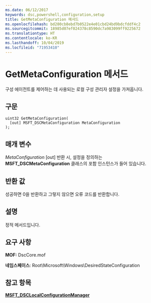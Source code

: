 ```yaml
---
ms.date: 06/12/2017
keywords: dsc,powershell,configuration,setup
title: GetMetaConfiguration 메서드
ms.openlocfilehash: bd280cb8ebd7b0522e4e01cbd24bd9bdcfddf4c2
ms.sourcegitcommit: 18985d07ef024378c8590dc7a983099ff9225672
ms.translationtype: HT
ms.contentlocale: ko-KR
ms.lasthandoff: 10/04/2019
ms.locfileid: "71953410"
---
```

# <a name="getmetaconfiguration-method"></a>GetMetaConfiguration 메서드

구성 에이전트를 제어하는 데 사용되는 로컬 구성 관리자 설정을 가져옵니다.

## <a name="syntax"></a>구문

```mof
uint32 GetMetaConfiguration(
  [out] MSFT_DSCMetaConfiguration MetaConfiguration
);
```

## <a name="parameters"></a>매개 변수

*MetaConfiguration* \[out\] 반환 시, 설정을 정의하는 **MSFT_DSCMetaConfiguration** 클래스의 포함 인스턴스가 들어 있습니다.

## <a name="return-value"></a>반환 값

성공하면 0을 반환하고 그렇지 않으면 오류 코드를 반환합니다.

## <a name="remarks"></a>설명

정적 메서드입니다.

## <a name="requirements"></a>요구 사항

**MOF:** DscCore.mof

**네임스페이스**: Root\Microsoft\Windows\DesiredStateConfiguration

## <a name="see-also"></a>참고 항목

[**MSFT_DSCLocalConfigurationManager**](msft-dsclocalconfigurationmanager.md)
